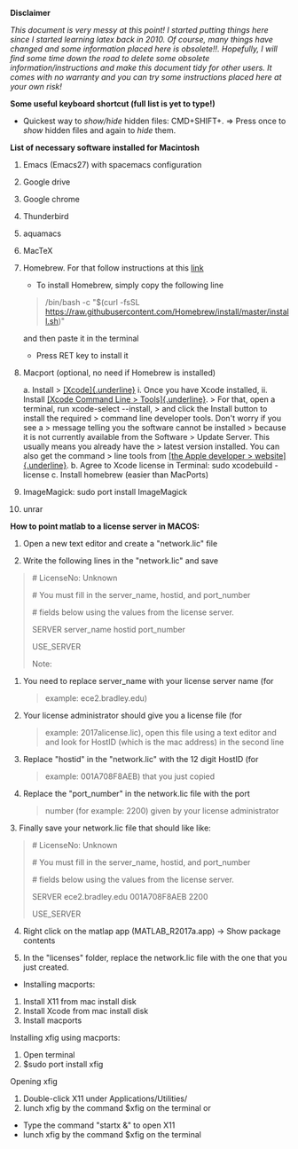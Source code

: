 

**Disclaimer**

*This document is very messy at this point! I started putting things here since I started learning latex back in 2010. Of course, many things have changed and some information placed here is obsolete!!.  Hopefully, I will find some time down the road to delete some obsolete information/instructions and  make this document tidy for other users. It comes with no warranty and you can try some instructions placed here at your own risk!*



**Some useful keyboard shortcut (full list is yet to type!)**

* Quickest way to *show/hide* hidden files: CMD+SHIFT+. => Press once to *show* hidden files and again to *hide* them. 

**List of necessary software installed for Macintosh**

1. Emacs (Emacs27) with spacemacs configuration
1. Google drive
1.  Google chrome
1.  Thunderbird
1.  aquamacs
1.  MacTeX
1.  Homebrew. For that follow instructions at this [link](https://brew.sh/)
	* To install Homebrew, simply copy the following line
	>
	>/bin/bash -c "$(curl -fsSL https://raw.githubusercontent.com/Homebrew/install/master/install.sh)"
	>
	and then paste it in the terminal
	* Press RET key to install it
1.  Macport (optional, no need if Homebrew is installed)

    a.  Install
        > [[Xcode]{.underline}](http://guide.macports.org/#installing.xcode)
        i.  Once you have Xcode installed,
        ii. Install [[Xcode Command Line
            > Tools]{.underline}](http://guide.macports.org/#installing.xcode).
            > For that, open a terminal, run xcode-select \--install,
            > and click the Install button to install the required
            > command line developer tools. Don\'t worry if you see a
            > message telling you the software cannot be installed
            > because it is not currently available from the Software
            > Update Server. This usually means you already have the
            > latest version installed. You can also get the command
            > line tools from [[the Apple developer
            > website]{.underline}](https://developer.apple.com/downloads/index.action).
    b.  Agree to Xcode license in Terminal: sudo xcodebuild -license
    c.  Install homebrew (easier than MacPorts)
1.   ImageMagick: sudo port install ImageMagick
1. unrar



**How to point matlab to a license server in MACOS:**

1.  Open a new text editor and create a "network.lic" file

2.  Write the following lines in the "network.lic" and save

> \# LicenseNo: Unknown
>
> \# You must fill in the server\_name, hostid, and port\_number
>
> \# fields below using the values from the license server.
>
> SERVER server\_name hostid port\_number
>
> USE\_SERVER
>
> Note:

1.  You need to replace server\_name with your license server name (for
    > example: ece2.bradley.edu)

2.  Your license administrator should give you a license file (for
    > example: 2017alicense.lic), open this file using a text editor and
    > and look for HostID (which is the mac address) in the second line

3.  Replace "hostid" in the "network.lic" with the 12 digit HostID (for
    > example: 001A708F8AEB) that you just copied

4.  Replace the "port\_number" in the network.lic file with the port
    > number (for example: 2200) given by your license administrator

3\. Finally save your network.lic file that should like like:

> \# LicenseNo: Unknown
>
> \# You must fill in the server\_name, hostid, and port\_number
>
> \# fields below using the values from the license server.
>
> SERVER ece2.bradley.edu 001A708F8AEB 2200
>
> USE\_SERVER

4. Right click on the matlap app (MATLAB\_R2017a.app) -\> Show package
contents

5. In the "licenses" folder, replace the network.lic file with the one
that you just created.


* Installing macports:
1. Install X11 from mac install disk
2. Install Xcode from mac install disk
3. Install macports

Installing xfig using macports:

1. Open terminal
2. \$sudo port install xfig

Opening xfig

1. Double-click X11 under Applications/Utilities/
2. lunch xfig by the command \$xfig on the terminal
or

* Type the command \"startx &\" to open X11
* lunch xfig by the command \$xfig on the terminal
